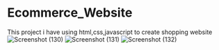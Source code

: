 # Ecommerce_Website
This project i have using html,css,javascript to create shopping website
![Screenshot (130)](https://github.com/user-attachments/assets/6739572c-775e-48f2-9381-6c38c47a6329)
![Screenshot (131)](https://github.com/user-attachments/assets/8514aefa-b194-455d-86ff-698ab60f77b0)
![Screenshot (132)](https://github.com/user-attachments/assets/e0a38506-8b86-4879-9e0a-cf20cea7c983)


